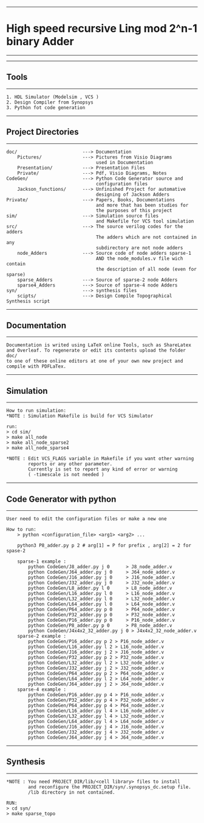 --------------------------------------------------------------------------------
#               High speed recursive Ling mod 2^n-1 binary Adder               #
--------------------------------------------------------------------------------





--------------------------------------------------------------------------------
## Tools
--------------------------------------------------------------------------------
    1. HDL Simulator (Modelsim , VCS )
    2. Design Compiler from Synopsys
    3. Python fot code generation


    
    
       
--------------------------------------------------------------------------------
## Project Directories
--------------------------------------------------------------------------------
    doc/                        ---> Documentation
        Pictures/               ---> Pictures from Visio Diagrams 
                                     used in Documentation
        Presentation/           ---> Presentation Files
        Private/                ---> Pdf, Visio Diagrams, Notes
    CodeGen/                    ---> Python Code Generator source and
                                     configuration files
        Jackson_functions/      ---> Unfinished Project for automative
                                     designing of Jackson Adders
    Private/                    ---> Papers, Books, Documentations
                                     and more that has been studies for
                                     the purposes of this project
    sim/                        ---> Simulation source files 
                                     and Makefile for VCS tool simulation
    src/                        ---> The source verilog codes for the adders
                                     The adders which are not contained in any
                                     subdirectory are not node adders
        node_Adders             ---> Source code of node adders sparse-1
                                     AND the node_modules.v file wich contain
                                     the description of all node (even for sparse)
        sparse_Adders           ---> Source of sparse-2 node Adders
        sparse4_Adders          ---> Source of sparse-4 node Adders
    syn/                        ---> synthesis files
        scipts/                 ---> Design Compile Topographical Synthesis script
        
        
        
        
             
--------------------------------------------------------------------------------
## Documentation
--------------------------------------------------------------------------------
    
    Documentation is writed using LaTeX online Tools, such as ShareLatex 
    and Overleaf. To regenerate or edit its contents upload the folder doc/ 
    to one of these online editors at one of your own new project and 
    compile with PDFLaTex.



    
    
--------------------------------------------------------------------------------
## Simulation
--------------------------------------------------------------------------------
    How to run simulation:
    *NOTE : Simulation Makefile is build for VCS Simulator
    
    run:
    > cd sim/
    > make all_node
    > make all_node_sparse2
    > make all_node_sparse4
    
    *NOTE : Edit VCS_FLAGS variable in Makefile if you want other warning
            reports or any other parameter.
            Currently is set to report any kind of error or warning
            ( -timescale is not needed )

            
            
            
            
--------------------------------------------------------------------------------
## Code Generator with python
--------------------------------------------------------------------------------
    User need to edit the configuration files or make a new one
    
    How to run:
        > python <configuration_file> <arg1> <arg2> ...
        
        python3 P8_adder.py p 2 # arg[1] = P for prefix , arg[2] = 2 for spase-2
        
        sparse-1 example :
            python CodeGen/J8_adder.py j 0      > J8_node_adder.v
            python CodeGen/J64_adder.py j 0     > J64_node_adder.v
            python CodeGen/J16_adder.py j 0     > J16_node_adder.v
            python CodeGen/J32_adder.py j 0     > J32_node_adder.v
            python CodeGen/L8_adder.py l 0      > L8_node_adder.v
            python CodeGen/L16_adder.py l 0     > L16_node_adder.v
            python CodeGen/L32_adder.py l 0     > L32_node_adder.v
            python CodeGen/L64_adder.py l 0     > L64_node_adder.v
            python CodeGen/P64_adder.py p 0     > P64_node_adder.v
            python CodeGen/P32_adder.py p 0     > P32_node_adder.v
            python CodeGen/P16_adder.py p 0     > P16_node_adder.v
            python CodeGen/P8_adder.py p 0      > P8_node_adder.v
            python CodeGen/J4x4x2_32_adder.py j 0 > J4x4x2_32_node_adder.v
        sparse-2 example :
            python CodeGen/P16_adder.py p 2 > P16_node_adder.v
            python CodeGen/L16_adder.py l 2 > L16_node_adder.v
            python CodeGen/J16_adder.py j 2 > J16_node_adder.v
            python CodeGen/P32_adder.py p 2 > P32_node_adder.v
            python CodeGen/L32_adder.py l 2 > L32_node_adder.v
            python CodeGen/J32_adder.py j 2 > J32_node_adder.v
            python CodeGen/P64_adder.py p 2 > P64_node_adder.v
            python CodeGen/L64_adder.py l 2 > L64_node_adder.v
            python CodeGen/J64_adder.py j 2 > J64_node_adder.v
        sparse-4 example :  
            python CodeGen/P16_adder.py p 4 > P16_node_adder.v
            python CodeGen/P32_adder.py p 4 > P32_node_adder.v
            python CodeGen/P64_adder.py p 4 > P64_node_adder.v
            python CodeGen/L16_adder.py l 4 > L16_node_adder.v
            python CodeGen/L32_adder.py l 4 > L32_node_adder.v
            python CodeGen/L64_adder.py l 4 > L64_node_adder.v
            python CodeGen/J16_adder.py j 4 > J16_node_adder.v
            python CodeGen/J32_adder.py j 4 > J32_node_adder.v
            python CodeGen/J64_adder.py j 4 > J64_node_adder.v    




            
--------------------------------------------------------------------------------
## Synthesis
--------------------------------------------------------------------------------
    *NOTE : You need PROJECT_DIR/lib/<cell library> files to install
            and reconfigure the PROJECT_DIR/syn/.synopsys_dc.setup file.
            /lib directory in not contained.
    
    RUN:
    > cd syn/
    > make sparse_topo